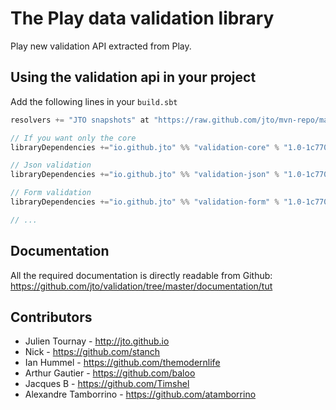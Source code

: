 # The Play data validation library

Play new validation API extracted from Play.

## Using the validation api in your project

Add the following lines in your `build.sbt`

```scala
resolvers += "JTO snapshots" at "https://raw.github.com/jto/mvn-repo/master/snapshots"

// If you want only the core
libraryDependencies +="io.github.jto" %% "validation-core" % "1.0-1c770f4"

// Json validation
libraryDependencies +="io.github.jto" %% "validation-json" % "1.0-1c770f4"

// Form validation
libraryDependencies +="io.github.jto" %% "validation-form" % "1.0-1c770f4"

// ...
```

## Documentation

All the required documentation is directly readable from Github: https://github.com/jto/validation/tree/master/documentation/tut

## Contributors

- Julien Tournay - http://jto.github.io
- Nick - https://github.com/stanch
- Ian Hummel - https://github.com/themodernlife
- Arthur Gautier - https://github.com/baloo
- Jacques B - https://github.com/Timshel
- Alexandre Tamborrino - https://github.com/atamborrino

